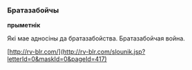 ### Братазабойчы
**прыметнік**

Які мае адносіны да братазабойства. Братазабойчая война.

<a rel="author">[http://rv-blr.com/](http://rv-blr.com/slounik.jsp?letterId=0&maskId=0&pageId=417)</a>

